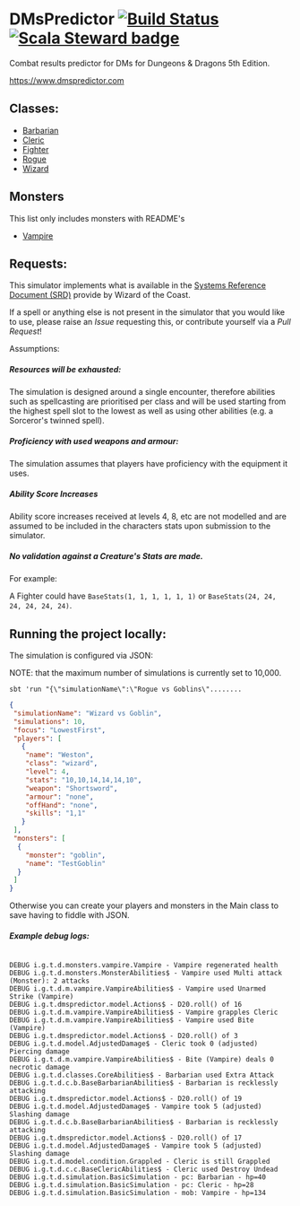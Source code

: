 # DMsPredictor [![Build Status](https://travis-ci.com/tjheslin1/DMsPredictor.svg?branch=master)](https://travis-ci.com/tjheslin1/DMsPredictor) [![Scala Steward badge](https://img.shields.io/badge/Scala_Steward-helping-brightgreen.svg?style=flat&logo=data:image/png;base64,iVBORw0KGgoAAAANSUhEUgAAAA4AAAAQCAMAAAARSr4IAAAAVFBMVEUAAACHjojlOy5NWlrKzcYRKjGFjIbp293YycuLa3pYY2LSqql4f3pCUFTgSjNodYRmcXUsPD/NTTbjRS+2jomhgnzNc223cGvZS0HaSD0XLjbaSjElhIr+AAAAAXRSTlMAQObYZgAAAHlJREFUCNdNyosOwyAIhWHAQS1Vt7a77/3fcxxdmv0xwmckutAR1nkm4ggbyEcg/wWmlGLDAA3oL50xi6fk5ffZ3E2E3QfZDCcCN2YtbEWZt+Drc6u6rlqv7Uk0LdKqqr5rk2UCRXOk0vmQKGfc94nOJyQjouF9H/wCc9gECEYfONoAAAAASUVORK5CYII=)](https://scala-steward.org)
Combat results predictor for DMs for Dungeons & Dragons 5th Edition.

https://www.dmspredictor.com

## Classes:

- [Barbarian](src/main/scala/io/github/tjheslin1/dmspredictor/classes/barbarian/README.md)
- [Cleric](src/main/scala/io/github/tjheslin1/dmspredictor/classes/cleric/README.md)
- [Fighter](src/main/scala/io/github/tjheslin1/dmspredictor/classes/fighter/README.md)
- [Rogue](src/main/scala/io/github/tjheslin1/dmspredictor/classes/rogue/README.md)
- [Wizard](src/main/scala/io/github/tjheslin1/dmspredictor/classes/wizard/README.md)

## Monsters

This list only includes monsters with README's

- [Vampire](src/main/scala/io/github/tjheslin1/dmspredictor/monsters/vampire/README.md)

## Requests:

This simulator implements what is available in the
[Systems Reference Document (SRD)](http://dnd.wizards.com/articles/features/systems-reference-document-srd)
provide by Wizard of the Coast.

If a spell or anything else is not present in the simulator that you would like to use, please raise an _Issue_ requesting this,
or contribute yourself via a _Pull Request_!

Assumptions:

##### Resources will be exhausted:
The simulation is designed around a single encounter, therefore abilities such as spellcasting are prioritised per 
class and will be used starting from the highest spell slot to the lowest as well as using other abilities 
(e.g. a Sorceror's twinned spell).

##### Proficiency with used weapons and armour:
The simulation assumes that players have proficiency with the equipment it uses.

##### Ability Score Increases

Ability score increases received at levels 4, 8, etc are not modelled and are assumed to be included in
 the characters stats upon submission to the simulator.

##### No validation against a Creature's Stats are made.

For example:

A Fighter could have `BaseStats(1, 1, 1, 1, 1, 1)` or `BaseStats(24, 24, 24, 24, 24, 24)`.

## Running the project locally:

The simulation is configured via JSON:

NOTE: that the maximum number of simulations is currently set to 10,000.


`sbt 'run "{\"simulationName\":\"Rogue vs Goblins\"........`

```json
{
 "simulationName": "Wizard vs Goblin",
 "simulations": 10,
 "focus": "LowestFirst",
 "players": [
   {
    "name": "Weston",
    "class": "wizard",
    "level": 4,
    "stats": "10,10,14,14,14,10",
    "weapon": "Shortsword",
    "armour": "none",
    "offHand": "none",
    "skills": "1,1"
   }
 ],
 "monsters": [
  {
    "monster": "goblin",
    "name": "TestGoblin"
  }
 ]
}
```

Otherwise you can create your players and monsters in the Main class to save having to fiddle with JSON.

##### Example debug logs:

```

DEBUG i.g.t.d.monsters.vampire.Vampire - Vampire regenerated health
DEBUG i.g.t.d.monsters.MonsterAbilities$ - Vampire used Multi attack (Monster): 2 attacks
DEBUG i.g.t.d.m.vampire.VampireAbilities$ - Vampire used Unarmed Strike (Vampire)
DEBUG i.g.t.dmspredictor.model.Actions$ - D20.roll() of 16
DEBUG i.g.t.d.m.vampire.VampireAbilities$ - Vampire grapples Cleric
DEBUG i.g.t.d.m.vampire.VampireAbilities$ - Vampire used Bite (Vampire)
DEBUG i.g.t.dmspredictor.model.Actions$ - D20.roll() of 3
DEBUG i.g.t.d.model.AdjustedDamage$ - Cleric took 0 (adjusted) Piercing damage
DEBUG i.g.t.d.m.vampire.VampireAbilities$ - Bite (Vampire) deals 0 necrotic damage
DEBUG i.g.t.d.classes.CoreAbilities$ - Barbarian used Extra Attack
DEBUG i.g.t.d.c.b.BaseBarbarianAbilities$ - Barbarian is recklessly attacking
DEBUG i.g.t.dmspredictor.model.Actions$ - D20.roll() of 19
DEBUG i.g.t.d.model.AdjustedDamage$ - Vampire took 5 (adjusted) Slashing damage
DEBUG i.g.t.d.c.b.BaseBarbarianAbilities$ - Barbarian is recklessly attacking
DEBUG i.g.t.dmspredictor.model.Actions$ - D20.roll() of 17
DEBUG i.g.t.d.model.AdjustedDamage$ - Vampire took 5 (adjusted) Slashing damage
DEBUG i.g.t.d.model.condition.Grappled - Cleric is still Grappled
DEBUG i.g.t.d.c.c.BaseClericAbilities$ - Cleric used Destroy Undead
DEBUG i.g.t.d.simulation.BasicSimulation - pc: Barbarian - hp=40
DEBUG i.g.t.d.simulation.BasicSimulation - pc: Cleric - hp=28
DEBUG i.g.t.d.simulation.BasicSimulation - mob: Vampire - hp=134
```
